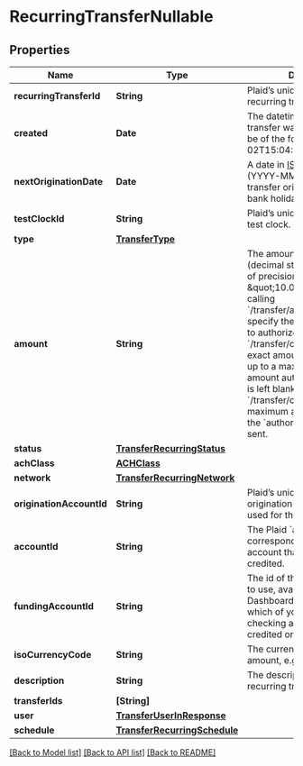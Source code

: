 # RecurringTransferNullable

## Properties
Name | Type | Description | Notes
------------ | ------------- | ------------- | -------------
**recurringTransferId** | **String** | Plaid’s unique identifier for a recurring transfer. | 
**created** | **Date** | The datetime when this transfer was created. This will be of the form &#x60;2006-01-02T15:04:05Z&#x60; | 
**nextOriginationDate** | **Date** | A date in [ISO 8601](https://wikipedia.org/wiki/ISO_8601) format (YYYY-MM-DD).  The next transfer origination date after bank holiday adjustment. | 
**testClockId** | **String** | Plaid’s unique identifier for a test clock. | [optional] 
**type** | [**TransferType**](TransferType.md) |  | 
**amount** | **String** | The amount of the transfer (decimal string with two digits of precision e.g. \&quot;10.00\&quot;). When calling &#x60;/transfer/authorization/create&#x60;, specify the maximum amount to authorize. When calling &#x60;/transfer/create&#x60;, specify the exact amount of the transfer, up to a maximum of the amount authorized. If this field is left blank when calling &#x60;/transfer/create&#x60;, the maximum amount authorized in the &#x60;authorization_id&#x60; will be sent. | 
**status** | [**TransferRecurringStatus**](TransferRecurringStatus.md) |  | 
**achClass** | [**ACHClass**](ACHClass.md) |  | [optional] 
**network** | [**TransferRecurringNetwork**](TransferRecurringNetwork.md) |  | 
**originationAccountId** | **String** | Plaid’s unique identifier for the origination account that was used for this transfer. | 
**accountId** | **String** | The Plaid &#x60;account_id&#x60; corresponding to the end-user account that will be debited or credited. | 
**fundingAccountId** | **String** | The id of the funding account to use, available in the Plaid Dashboard. This determines which of your business checking accounts will be credited or debited. | 
**isoCurrencyCode** | **String** | The currency of the transfer amount, e.g. \&quot;USD\&quot; | 
**description** | **String** | The description of the recurring transfer. | 
**transferIds** | **[String]** |  | 
**user** | [**TransferUserInResponse**](TransferUserInResponse.md) |  | 
**schedule** | [**TransferRecurringSchedule**](TransferRecurringSchedule.md) |  | 

[[Back to Model list]](../README.md#documentation-for-models) [[Back to API list]](../README.md#documentation-for-api-endpoints) [[Back to README]](../README.md)


